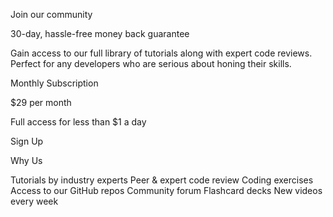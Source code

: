 Join our community

  30-day, hassle-free money back guarantee

  Gain access to our full library of tutorials along with expert code reviews. 
  Perfect for any developers who are serious about honing their skills.

  Monthly Subscription

  &dollar;29 per month

  Full access for less than &dollar;1 a day

  Sign Up

  Why Us

  Tutorials by industry experts
  Peer &amp; expert code review
  Coding exercises
  Access to our GitHub repos
  Community forum
  Flashcard decks
  New videos every week